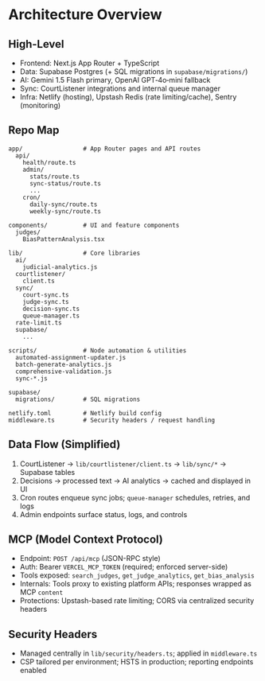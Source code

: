 # Architecture Overview

## High-Level
- Frontend: Next.js App Router + TypeScript
- Data: Supabase Postgres (+ SQL migrations in `supabase/migrations/`)
- AI: Gemini 1.5 Flash primary, OpenAI GPT‑4o‑mini fallback
- Sync: CourtListener integrations and internal queue manager
- Infra: Netlify (hosting), Upstash Redis (rate limiting/cache), Sentry (monitoring)

## Repo Map
```
app/                 # App Router pages and API routes
  api/
    health/route.ts
    admin/
      stats/route.ts
      sync-status/route.ts
      ...
    cron/
      daily-sync/route.ts
      weekly-sync/route.ts

components/          # UI and feature components
  judges/
    BiasPatternAnalysis.tsx

lib/                 # Core libraries
  ai/
    judicial-analytics.js
  courtlistener/
    client.ts
  sync/
    court-sync.ts
    judge-sync.ts
    decision-sync.ts
    queue-manager.ts
  rate-limit.ts
  supabase/
    ...

scripts/             # Node automation & utilities
  automated-assignment-updater.js
  batch-generate-analytics.js
  comprehensive-validation.js
  sync-*.js

supabase/
  migrations/        # SQL migrations

netlify.toml         # Netlify build config
middleware.ts        # Security headers / request handling
```

## Data Flow (Simplified)
1) CourtListener → `lib/courtlistener/client.ts` → `lib/sync/*` → Supabase tables
2) Decisions → processed text → AI analytics → cached and displayed in UI
3) Cron routes enqueue sync jobs; `queue-manager` schedules, retries, and logs
4) Admin endpoints surface status, logs, and controls

## MCP (Model Context Protocol)
- Endpoint: `POST /api/mcp` (JSON-RPC style)
- Auth: Bearer `VERCEL_MCP_TOKEN` (required; enforced server-side)
- Tools exposed: `search_judges`, `get_judge_analytics`, `get_bias_analysis`
- Internals: Tools proxy to existing platform APIs; responses wrapped as MCP `content`
- Protections: Upstash-based rate limiting; CORS via centralized security headers

## Security Headers
- Managed centrally in `lib/security/headers.ts`; applied in `middleware.ts`
- CSP tailored per environment; HSTS in production; reporting endpoints enabled


